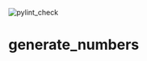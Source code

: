 ![pylint_check](https://github.com/sturivny/generate_numbers/workflows/pylint_check/badge.svg)

# generate_numbers
